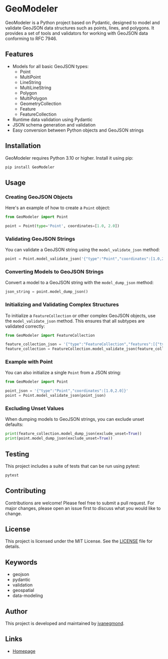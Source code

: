 # GeoModeler

GeoModeler is a Python project based on Pydantic, designed to model and validate GeoJSON data structures such as points, lines, and polygons. It provides a set of tools and validators for working with GeoJSON data conforming to RFC 7946.

## Features

- Models for all basic GeoJSON types:
  - Point
  - MultiPoint
  - LineString
  - MultiLineString
  - Polygon
  - MultiPolygon
  - GeometryCollection
  - Feature
  - FeatureCollection
- Runtime data validation using Pydantic
- JSON schema generation and validation
- Easy conversion between Python objects and GeoJSON strings

## Installation

GeoModeler requires Python 3.10 or higher. Install it using pip:

```bash
pip install GeoModeler
```

## Usage

### Creating GeoJSON Objects

Here's an example of how to create a `Point` object:

```python
from GeoModeler import Point

point = Point(type='Point', coordinates=[1.0, 2.0])
```

### Validating GeoJSON Strings

You can validate a GeoJSON string using the `model_validate_json` method:

```python
point = Point.model_validate_json('{"type":"Point","coordinates":[1.0,2.0]}')
```

### Converting Models to GeoJSON Strings

Convert a model to a GeoJSON string with the `model_dump_json` method:

```python
json_string = point.model_dump_json()
```

### Initializing and Validating Complex Structures

To initialize a `FeatureCollection` or other complex GeoJSON objects, use the `model_validate_json` method. This ensures that all subtypes are validated correctly:

```python
from GeoModeler import FeatureCollection

feature_collection_json = '{"type":"FeatureCollection","features":[{"type":"Feature","properties":{"id":"1","name":"Litter Bin","description":"Litter Bin","type":"Litter Bin","colour":"Green","location":"Leeds","latitude":"53.71583","longitude":"-1.74448"},"geometry":{"type":"Point","coordinates":[-1.74448,53.71583]}}]}'
feature_collection = FeatureCollection.model_validate_json(feature_collection_json)
```

### Example with Point

You can also initialize a single `Point` from a JSON string:

```python
from GeoModeler import Point

point_json = '{"type":"Point","coordinates":[1.0,2.0]}'
point = Point.model_validate_json(point_json)
```

### Excluding Unset Values

When dumping models to GeoJSON strings, you can exclude unset defaults:

```python
print(feature_collection.model_dump_json(exclude_unset=True))
print(point.model_dump_json(exclude_unset=True))
```

## Testing

This project includes a suite of tests that can be run using pytest:

```bash
pytest
```

## Contributing

Contributions are welcome! Please feel free to submit a pull request. For major changes, please open an issue first to discuss what you would like to change.

## License

This project is licensed under the MIT License. See the [LICENSE](LICENSE) file for details.



## Keywords

- geojson
- pydantic
- validation
- geospatial
- data-modeling

## Author

This project is developed and maintained by [jvanegmond](mailto:jvanegmond@silverbirchgeospatial.com).

## Links

- [Homepage](https://github.com/jvanegmond93/geo_modeler)
